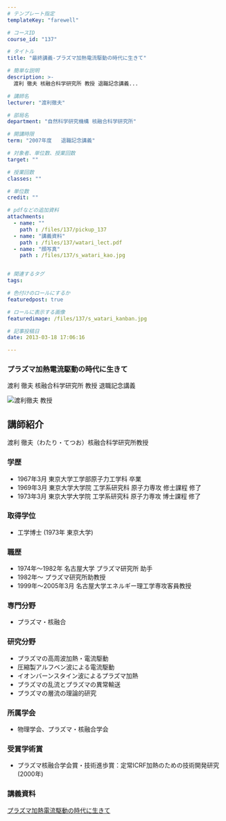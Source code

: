 ```yaml
---
# テンプレート指定
templateKey: "farewell"

# コースID
course_id: "137"

# タイトル
title: "最終講義-プラズマ加熱電流駆動の時代に生きて"

# 簡単な説明
description: >-
  渡利 徹夫 核融合科学研究所 教授 退職記念講義...

# 講師名
lecturer: "渡利徹夫"

# 部局名
department: "自然科学研究機構 核融合科学研究所"

# 開講時限
term: "2007年度	退職記念講義"

# 対象者、単位数、授業回数
target: ""

# 授業回数
classes: ""

# 単位数
credit: ""

# pdfなどの追加資料
attachments: 
  - name: "" 
    path : /files/137/pickup_137
  - name: "講義資料" 
    path : /files/137/watari_lect.pdf
  - name: "顔写真" 
    path : /files/137/s_watari_kao.jpg


# 関連するタグ
tags:

# 色付けのロールにするか
featuredpost: true

# ロールに表示する画像
featuredimage: /files/137/s_watari_kanban.jpg

# 記事投稿日
date: 2013-03-18 17:06:16

---
```

### プラズマ加熱電流駆動の時代に生きて

渡利 徹夫 核融合科学研究所 教授 退職記念講義

![渡利徹夫 教授](/files/137/s_watari_kao.jpg) 
## 講師紹介

渡利 徹夫（わたり・てつお）核融合科学研究所教授 

### 学歴

  * 1967年3月 東京大学工学部原子力工学科 卒業
  * 1969年3月 東京大学大学院 工学系研究科 原子力専攻 修士課程 修了
  * 1973年3月 東京大学大学院 工学系研究科 原子力専攻 博士課程 修了

### 取得学位

  * 工学博士 (1973年 東京大学) 

### 職歴

  * 1974年〜1982年 名古屋大学 プラズマ研究所 助手
  * 1982年〜 プラズマ研究所助教授
  * 1999年〜2005年3月 名古屋大学エネルギー理工学専攻客員教授

### 専門分野

  * プラズマ・核融合

### 研究分野

  * プラズマの高周波加熱・電流駆動
  * 圧縮製アルフベン波による電流駆動
  * イオンバーンスタイン波によるプラズマ加熱
  * プラズマの乱流とプラズマの異常輸送
  * プラズマの層流の理論的研究

### 所属学会

  * 物理学会、プラズマ・核融合学会

### 受賞学術賞

  * プラズマ核融合学会賞・技術進歩賞：定常ICRF加熱のための技術開発研究 (2000年)
### 講義資料


[プラズマ加熱電流駆動の時代に生きて](/files/137/watari_lect.pdf) 

